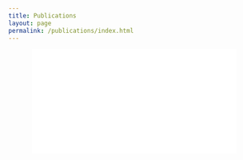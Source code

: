 ```yaml
---
title: Publications
layout: page
permalink: /publications/index.html
---
```


<center>
    <iframe width="410" height="210" seamless frameborder="0" scrolling="no"
            src="{{ site.citations_chart }}"></iframe>
</center>

<script src="https://bibbase.org/service/mendeley/{{ site.mendeley_token }}?jsonp=1"></script>
